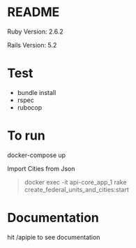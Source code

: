 # README

Ruby Version: 2.6.2

Rails Version: 5.2

# Test
- bundle install
- rspec
- rubocop

# To run

docker-compose up

Import Cities from Json

> docker exec -it api-core_app_1 rake create_federal_units_and_cities:start 

# Documentation

hit /apipie to see documentation
